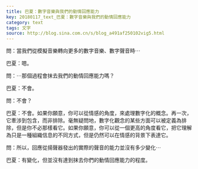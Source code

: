 ```yaml
---
title: 巴夏：數字音樂與我們的動情回應能力
key: 20180117_text_巴夏：數字音樂與我們的動情回應能力
category: text
tags: 文字
source: http://blog.sina.com.cn/s/blog_a491af250102vig5.html
---
```


問：當我們從模擬音樂轉向更多的數字音樂、數字聲音時⋯

巴夏：嗯。

問：⋯那個過程會抹去我們的動情回應能力嗎？

巴夏：不會。

問：不會？

巴夏：不會。如果你願意，你可以從情感的角度，來處理數字化的概念。再一次，它牽涉到包含，而非排除。毫無疑問地，數字化觀念的某些方面可以被定義為排除，但是你不必那樣看它。如果你願意，你可以從一個更高的角度看它，把它理解為只是一種組織信息的不同方式，但是仍然可以在情感的背景下表達它。

問：所以，回應從揚聲器發出的實際的聲音的能力並沒有多少變化⋯

巴夏：有變化，但並沒有達到抹去你們的動情回應能力的程度。
